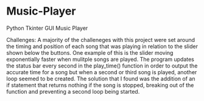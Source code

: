 # Music-Player
Python Tkinter GUI Music Player


Challenges:
A majority of the challeneges with this project were set around the timing and position of each song that was playing in relation to the slider shown below the buttons. One example of this is the slider moving exponentially faster when mulitple songs are played. The program updates the status bar every second in the play_time() function in order to output the accurate time for a song but when a second or third song is played, another loop seemed to be created. The solution that I found was the addition of an if statement that returns nothing if the song is stopped, breaking out of the function and preventing a second loop being started.
